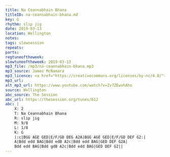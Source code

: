 ```yaml
---
title: Na Ceannabhain Bhana
titleID: na-ceannabhain-bhana.md
key: G
rhythm: slip jig
date: 2019-03-13
location: Wellington
notes:
tags: slowsession
repeats: 
parts: 
regtuneoftheweek:
slowtuneoftheweek: 2019-03-13
mp3_file: /mp3/na-ceannabhain-bhana.mp3
mp3_source: James McNamara
mp3_licence: <a href="https://creativecommons.org/licenses/by-nc/4.0/">CC-BY-NC-4.0</a>
mp3_url:
alt_mp3_url: https://www.youtube.com/watch?v=Zv7ZEwvhAho
source: Wellington
abc_source: The Session
abc_url: https://thesession.org/tunes/612
abc: |
    X: 2
    T: Na Ceannabhain Bhana
    R: slip jig
    M: 9/8
    L: 1/8
    K: G
    |:c|BGG AGE GED|E/F/GD DEG A2A|BGG AGE GED|E/F/GD DEF G2:|
    A|Bdd edd BAG|Bdd edB A2c|Bdd edd BAG|GED DEF G2A|
    Bdd edd BAG|Bdd gdB A2c|Bdd edd BAG|GED DEF G2||
---
```

